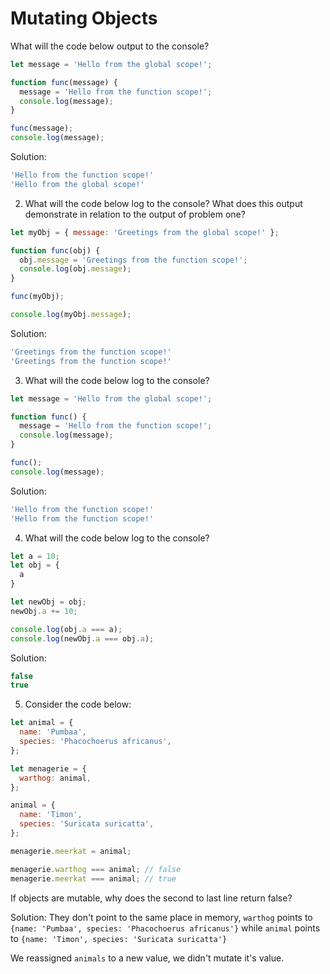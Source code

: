 # Mutating Objects
What will the code below output to the console?
```js
let message = 'Hello from the global scope!';

function func(message) {
  message = 'Hello from the function scope!';
  console.log(message);
}

func(message);
console.log(message);
```

Solution:
```js
'Hello from the function scope!'
'Hello from the global scope!'
```

2. What will the code below log to the console? What does this output demonstrate in relation to the output of problem one?
```js
let myObj = { message: 'Greetings from the global scope!' };

function func(obj) {
  obj.message = 'Greetings from the function scope!';
  console.log(obj.message);
}

func(myObj);

console.log(myObj.message);
```

Solution:
```js
'Greetings from the function scope!'
'Greetings from the function scope!'
```

3. What will the code below log to the console?
```js
let message = 'Hello from the global scope!';

function func() {
  message = 'Hello from the function scope!';
  console.log(message);
}

func();
console.log(message);
```

Solution:
```js
'Hello from the function scope!'
'Hello from the function scope!'
```

4. What will the code below log to the console?
```js
let a = 10;
let obj = {
  a
}

let newObj = obj;
newObj.a += 10;

console.log(obj.a === a);
console.log(newObj.a === obj.a);
```

Solution:
```js
false
true
```

5. Consider the code below:
```js
let animal = {
  name: 'Pumbaa',
  species: 'Phacochoerus africanus',
};

let menagerie = {
  warthog: animal,
};

animal = {
  name: 'Timon',
  species: 'Suricata suricatta',
};

menagerie.meerkat = animal;

menagerie.warthog === animal; // false
menagerie.meerkat === animal; // true
```
If objects are mutable, why does the second to last line return false?

Solution:
They don't point to the same place in memory, `warthog` points to `{name: 'Pumbaa', species: 'Phacochoerus africanus'}` while `animal` points to `{name: 'Timon', species: 'Suricata suricatta'}`

We reassigned `animals` to a new value, we didn't mutate it's value.